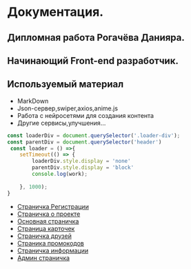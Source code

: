 # Документация.

## Дипломная работа Рогачёва Данияра.
## Начинающий **Front-end** разработчик.
## Используемый материал 

* MarkDown
* Json-сервер,swiper,axios,anime.js
* Работа с нейросетями для создания контента
* Другие сервисы,улучшения...
```javascript
const loaderDiv = document.querySelector('.loader-div');
const parentDiv = document.querySelector('header')
 const loader = () =>{
    setTimeout(() => {
        loaderDiv.style.display = 'none'
        parentDiv.style.display = 'block'
        console.log(work);
        
    }, 1000);
}
```
- [Страничка Регистрации](./doc/registr-auth.md)
- [Страничка о проекте](./doc/about.md)
- [Основная страничка](./doc/main.md)
- [Страница карточек](./doc/cards.md)
- [Страничка друзей](./doc/friends.md)
- [Страника промокодов](./doc/promo.md)
- [Страничка информации](./doc/airdrop.md)
- [Админ страничка](./doc/admin.md)